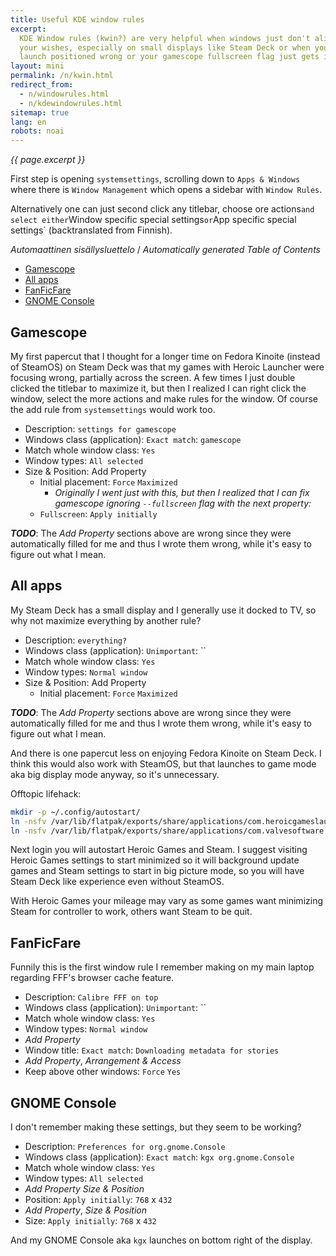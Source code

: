 ```yaml
---
title: Useful KDE window rules
excerpt:
  KDE Window rules (kwin?) are very helpful when windows just don't align to
  your wishes, especially on small displays like Steam Deck or when your games
  launch positioned wrong or your gamescope fullscreen flag just gets ignored.
layout: mini
permalink: /n/kwin.html
redirect_from:
  - n/windowrules.html
  - n/kdewindowrules.html
sitemap: true
lang: en
robots: noai
---
```


_{{ page.excerpt }}_

First step is opening `systemsettings`, scrolling down to `Apps & Windows` where
there is `Window Management` which opens a sidebar with `Window Rules`.

Alternatively one can just second click any titlebar, choose ore
actions`and select either`Window specific special settings`or`App specific
special settings` (backtranslated from Finnish).

<!-- editorconfig-checker-disable -->
<!-- prettier-ignore-start -->

<!-- START doctoc generated TOC please keep comment here to allow auto update -->
<!-- DON'T EDIT THIS SECTION, INSTEAD RE-RUN doctoc TO UPDATE -->
<em lang="fi">Automaattinen sisällysluettelo</em> / <em lang="en">Automatically generated Table of Contents</em>

- [Gamescope](#gamescope)
- [All apps](#all-apps)
- [FanFicFare](#fanficfare)
- [GNOME Console](#gnome-console)

<!-- END doctoc generated TOC please keep comment here to allow auto update -->

<!-- prettier-ignore-end -->
<!-- editorconfig-checker-enable -->

## Gamescope

My first papercut that I thought for a longer time on Fedora Kinoite (instead of
SteamOS) on Steam Deck was that my games with Heroic Launcher were focusing
wrong, partially across the screen. A few times I just double clicked the
titlebar to maximize it, but then I realized I can right click the window,
select the more actions and make rules for the window. Of course the add rule
from `systemsettings` would work too.

- Description: `settings for gamescope`
- Windows class (application): `Exact match`: `gamescope`
- Match whole window class: `Yes`
- Window types: `All selected`
- Size & Position: Add Property
  - Initial placement: `Force` `Maximized`
    - _Originally I went just with this, but then I realized that I can fix
      gamescope ignoring `--fullscreen` flag with the next property:_
  - `Fullscreen`: `Apply initially`

**_TODO_**: The _Add Property_ sections above are wrong since they were
automatically filled for me and thus I wrote them wrong, while it's easy to
figure out what I mean.

## All apps

My Steam Deck has a small display and I generally use it docked to TV, so why
not maximize everything by another rule?

- Description: `everything?`
- Windows class (application): `Unimportant`: ``
- Match whole window class: `Yes`
- Window types: `Normal window`
- Size & Position: Add Property
  - Initial placement: `Force` `Maximized`

**_TODO_**: The _Add Property_ sections above are wrong since they were
automatically filled for me and thus I wrote them wrong, while it's easy to
figure out what I mean.

And there is one papercut less on enjoying Fedora Kinoite on Steam Deck. I think
this would also work with SteamOS, but that launches to game mode aka big
display mode anyway, so it's unnecessary.

Offtopic lifehack:

```bash
mkdir -p ~/.config/autostart/
ln -nsfv /var/lib/flatpak/exports/share/applications/com.heroicgameslauncher.hgl.desktop ~/.config/autostart/
ln -nsfv /var/lib/flatpak/exports/share/applications/com.valvesoftware.Steam.desktop ~/.config/autostart/
```

Next login you will autostart Heroic Games and Steam. I suggest visiting Heroic
Games settings to start minimized so it will background update games and Steam
settings to start in big picture mode, so you will have Steam Deck like
experience even without SteamOS.

With Heroic Games your mileage may vary as some games want minimizing Steam for
controller to work, others want Steam to be quit.

## FanFicFare

Funnily this is the first window rule I remember making on my main laptop
regarding FFF's browser cache feature.

- Description: `Calibre FFF on top`
- Windows class (application): `Unimportant`: ``
- Match whole window class: `Yes`
- Window types: `Normal window`
- _Add Property_
- Window title: `Exact match`: `Downloading metadata for stories`
- _Add Property_, _Arrangement & Access_
- Keep above other windows: `Force` `Yes`

## GNOME Console

I don't remember making these settings, but they seem to be working?

- Description: `Preferences for org.gnome.Console`
- Windows class (application): `Exact match`: `kgx org.gnome.Console`
- Match whole window class: `Yes`
- Window types: `All selected`
- _Add Property_ _Size & Position_
- Position: `Apply initially`: `768` x `432`
- _Add Property_, _Size & Position_
- Size: `Apply initially`: `768` x `432`

And my GNOME Console aka `kgx` launches on bottom right of the display.
